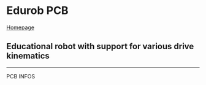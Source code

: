 # Edurob PCB
[Homepage](https://www.imsl.fh-dortmund.de/mobile-roboter/edurob/)
## Educational robot with support for various drive kinematics

---
PCB INFOS